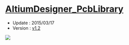 [AltiumDesigner_PcbLibrary](https://github.com/KitSprout/AltiumDesigner_PcbLibrary)
=========================
* Update : 2015/03/17
* Version : [v1.2](https://github.com/KitSprout/AltiumDesigner_PcbLibrary/releases/tag/v1.2)

<img src="https://lh6.googleusercontent.com/-Yn64tjOW7Vo/U-jG4QG0ZGI/AAAAAAAAKM8/2cyZLPPg3cU/s1600/Package.png" />
